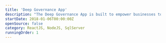 ```yaml
---
title: 'Deep Governance App'
description: "The Deep Governance App is built to empower businesses to achieve their goals by providing a highly dynamic platform for managing projects, tracking tasks, enhancing team communication, and ensuring consistent execution of plans. Its unique design allows functionalities to be easily customized through a library of templates, enabling rapid adaptation to diverse organizational needs. The app stands out due to its quick deployment, end-to-end integrations, and real-time collaboration capabilities, making it ideal for organizations looking to optimize their processes and productivity with minimal setup time."
startDate: 2018-01-06T00:00:00Z
openSource: false
category: ReactJS, NodeJS, SqlServer
runningOrder: 1
---
```


